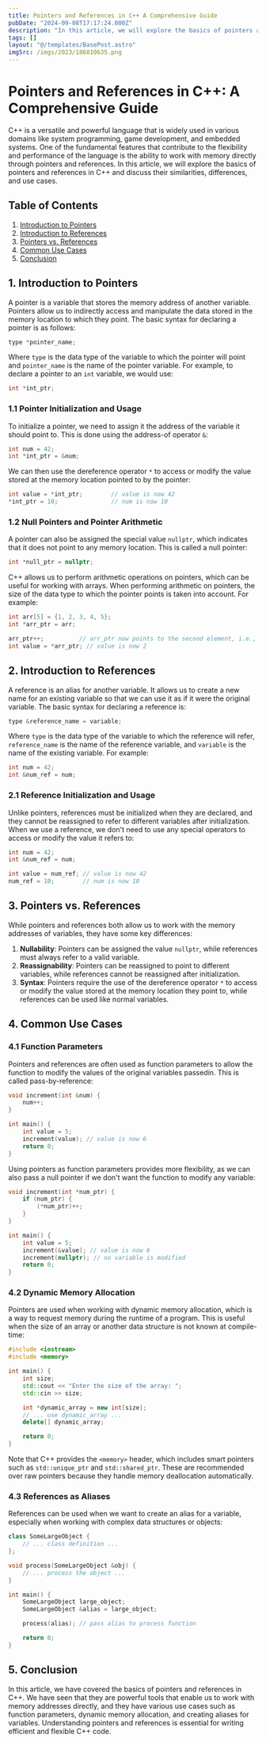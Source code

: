 ```yaml
---
title: Pointers and References in C++ A Comprehensive Guide
pubDate: "2024-09-08T17:17:24.000Z"
description: "In this article, we will explore the basics of pointers and references in C++ and discuss their similarities, differences, and use cases"
tags: []
layout: "@/templates/BasePost.astro"
imgSrc: /imgs/2023/186810635.png
---
```

# Pointers and References in C++: A Comprehensive Guide

C++ is a versatile and powerful language that is widely used in various domains like system programming, game development, and embedded systems. One of the fundamental features that contribute to the flexibility and performance of the language is the ability to work with memory directly through pointers and references. In this article, we will explore the basics of pointers and references in C++ and discuss their similarities, differences, and use cases.

## Table of Contents

1. [Introduction to Pointers](#introduction-to-pointers)
2. [Introduction to References](#introduction-to-references)
3. [Pointers vs. References](#pointers-vs-references)
4. [Common Use Cases](#common-use-cases)
5. [Conclusion](#conclusion)

<a name="introduction-to-pointers"></a>
## 1. Introduction to Pointers

A pointer is a variable that stores the memory address of another variable. Pointers allow us to indirectly access and manipulate the data stored in the memory location to which they point. The basic syntax for declaring a pointer is as follows:

```cpp
type *pointer_name;
```

Where `type` is the data type of the variable to which the pointer will point and `pointer_name` is the name of the pointer variable. For example, to declare a pointer to an `int` variable, we would use:

```cpp
int *int_ptr;
```

### 1.1 Pointer Initialization and Usage

To initialize a pointer, we need to assign it the address of the variable it should point to. This is done using the address-of operator `&`:

```cpp
int num = 42;
int *int_ptr = &num;
```

We can then use the dereference operator `*` to access or modify the value stored at the memory location pointed to by the pointer:

```cpp
int value = *int_ptr;        // value is now 42
*int_ptr = 10;               // num is now 10
```

### 1.2 Null Pointers and Pointer Arithmetic

A pointer can also be assigned the special value `nullptr`, which indicates that it does not point to any memory location. This is called a null pointer:

```cpp
int *null_ptr = nullptr;
```

C++ allows us to perform arithmetic operations on pointers, which can be useful for working with arrays. When performing arithmetic on pointers, the size of the data type to which the pointer points is taken into account. For example:

```cpp
int arr[5] = {1, 2, 3, 4, 5};
int *arr_ptr = arr;

arr_ptr++;          // arr_ptr now points to the second element, i.e., arr[1]
int value = *arr_ptr; // value is now 2
```

<a name="introduction-to-references"></a>
## 2. Introduction to References

A reference is an alias for another variable. It allows us to create a new name for an existing variable so that we can use it as if it were the original variable. The basic syntax for declaring a reference is:

```cpp
type &reference_name = variable;
```

Where `type` is the data type of the variable to which the reference will refer, `reference_name` is the name of the reference variable, and `variable` is the name of the existing variable. For example:

```cpp
int num = 42;
int &num_ref = num;
```

### 2.1 Reference Initialization and Usage

Unlike pointers, references must be initialized when they are declared, and they cannot be reassigned to refer to different variables after initialization. When we use a reference, we don't need to use any special operators to access or modify the value it refers to:

```cpp
int num = 42;
int &num_ref = num;

int value = num_ref; // value is now 42
num_ref = 10;        // num is now 10
```

<a name="pointers-vs-references"></a>
## 3. Pointers vs. References

While pointers and references both allow us to work with the memory addresses of variables, they have some key differences:

1. **Nullability**: Pointers can be assigned the value `nullptr`, while references must always refer to a valid variable.
2. **Reassignability**: Pointers can be reassigned to point to different variables, while references cannot be reassigned after initialization.
3. **Syntax**: Pointers require the use of the dereference operator `*` to access or modify the value stored at the memory location they point to, while references can be used like normal variables.

<a name="common-use-cases"></a>
## 4. Common Use Cases

### 4.1 Function Parameters

Pointers and references are often used as function parameters to allow the function to modify the values of the original variables passedin. This is called pass-by-reference:

```cpp
void increment(int &num) {
    num++;
}

int main() {
    int value = 5;
    increment(value); // value is now 6
    return 0;
}
```

Using pointers as function parameters provides more flexibility, as we can also pass a null pointer if we don't want the function to modify any variable:

```cpp
void increment(int *num_ptr) {
    if (num_ptr) {
        (*num_ptr)++;
    }
}

int main() {
    int value = 5;
    increment(&value); // value is now 6
    increment(nullptr); // no variable is modified
    return 0;
}
```

### 4.2 Dynamic Memory Allocation

Pointers are used when working with dynamic memory allocation, which is a way to request memory during the runtime of a program. This is useful when the size of an array or another data structure is not known at compile-time:

```cpp
#include <iostream>
#include <memory>

int main() {
    int size;
    std::cout << "Enter the size of the array: ";
    std::cin >> size;

    int *dynamic_array = new int[size];
    // ... use dynamic_array ...
    delete[] dynamic_array;

    return 0;
}
```

Note that C++ provides the `<memory>` header, which includes smart pointers such as `std::unique_ptr` and `std::shared_ptr`. These are recommended over raw pointers because they handle memory deallocation automatically.

### 4.3 References as Aliases

References can be used when we want to create an alias for a variable, especially when working with complex data structures or objects:

```cpp
class SomeLargeObject {
    // ... class definition ...
};

void process(SomeLargeObject &obj) {
    // ... process the object ...
}

int main() {
    SomeLargeObject large_object;
    SomeLargeObject &alias = large_object;

    process(alias); // pass alias to process function

    return 0;
}
```

<a name="conclusion"></a>
## 5. Conclusion

In this article, we have covered the basics of pointers and references in C++. We have seen that they are powerful tools that enable us to work with memory addresses directly, and they have various use cases such as function parameters, dynamic memory allocation, and creating aliases for variables. Understanding pointers and references is essential for writing efficient and flexible C++ code.
